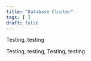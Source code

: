 ```yaml
---
title: "Database Cluster"
tags: [ ]
draft: false
---
```


Testing, testing

<!--more-->

Testing, testing, Testing, testing
